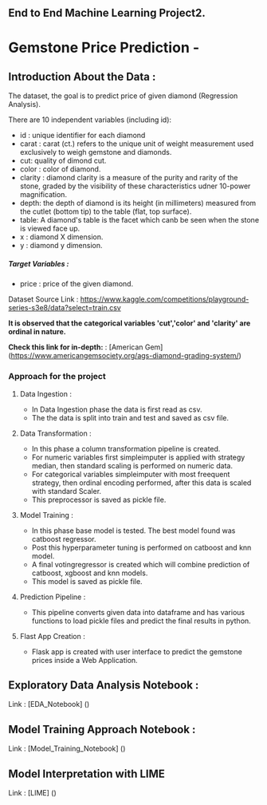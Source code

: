 ## End to End Machine Learning Project2.

# Gemstone Price Prediction - 

## Introduction About the Data : 

The dataset, the goal is to predict price of given diamond (Regression Analysis).

There are 10 independent variables (including id):

- id : unique identifier for each diamond
- carat : carat (ct.) refers to the unique unit of weight measurement used exclusively to weigh gemstone and diamonds.
- cut: quality of dimond cut.
- color : color of diamond.
- clarity : diamond clarity is a measure of the purity and rarity of the stone, graded by the visibility of these characteristics udner 10-power magnification.
- depth: the depth of diamond is its height (in millimeters) measured from the cutlet (bottom tip) to the table (flat, top surface).
- table: A diamond's table is the facet which canb be seen when the stone is viewed face up.
- x : diamond X dimension.
- y : diamond y dimension.

##### Target Variables :

- price : price of the given diamond.

Dataset Source Link : https://www.kaggle.com/competitions/playground-series-s3e8/data?select=train.csv

**It is observed that the categorical variables 'cut','color' and 'clarity' are ordinal in nature.**

**Check this link for in-depth:** : [American Gem] (https://www.americangemsociety.org/ags-diamond-grading-system/)


### Approach for the project

1. Data Ingestion :

    - In Data Ingestion phase the data is first read as csv.
    - The the data is split into train and test and saved as csv file.

2. Data Transformation : 

    - In this phase a column transformation pipeline is created.
    - For numeric variables first simpleimputer is applied with strategy median, then standard scaling is performed on numeric data.
    - For categorical variables simpleimputer with most freequent strategy, then ordinal encoding performed, after this data is scaled with standard Scaler.
    - This preprocessor is saved as pickle file.

3. Model Training : 

    - In this phase base model is tested. The best model found was catboost regressor.
    - Post this hyperparameter tuning is performed on catboost and knn model.
    - A final votingregressor is created which will combine prediction of catboost, xgboost and knn models.
    - This model is saved as pickle file.

4. Prediction Pipeline : 

    - This pipeline converts given data into dataframe and has various functions to load pickle files and predict the final results in python.

5. Flast App Creation :

    - Flask app is created with user interface to predict the gemstone prices inside a Web Application.


## Exploratory Data Analysis Notebook :

Link : [EDA_Notebook] ()

## Model Training Approach Notebook : 

Link : [Model_Training_Notebook] ()

## Model Interpretation with LIME

Link : [LIME] ()
